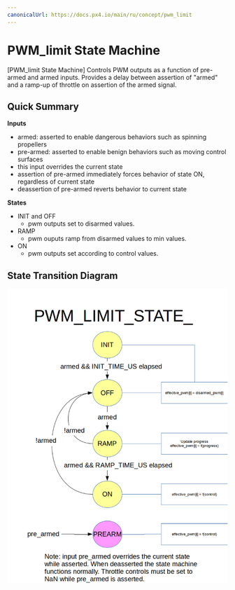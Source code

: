 ```yaml
---
canonicalUrl: https://docs.px4.io/main/ru/concept/pwm_limit
---
```


# PWM_limit State Machine

[PWM_limit State Machine] Controls PWM outputs as a function of pre-armed and armed inputs. Provides a delay between assertion of "armed" and a ramp-up of throttle on assertion of the armed signal.

## Quick Summary
**Inputs**
  * armed: asserted to enable dangerous behaviors such as spinning propellers
  * pre-armed: asserted to enable benign behaviors such as moving control surfaces
   * this input overrides the current state
   * assertion of pre-armed immediately forces behavior of state ON, regardless of current state
   * deassertion of pre-armed reverts behavior to current state

**States**
  * INIT and OFF
    * pwm outputs set to disarmed values.
  * RAMP
    * pwm ouputs ramp from disarmed values to min values.
  * ON
    * pwm outputs set according to control values.


## State Transition Diagram
![](../../assets/diagrams/pwm_limit_state_diagram.png)
